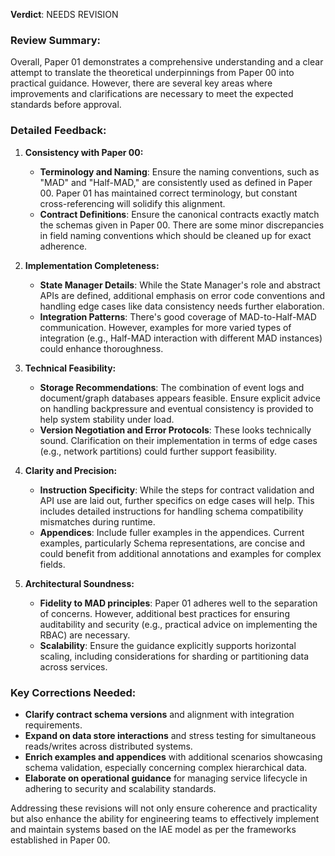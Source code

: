 **Verdict**: NEEDS REVISION

### Review Summary:

Overall, Paper 01 demonstrates a comprehensive understanding and a clear attempt to translate the theoretical underpinnings from Paper 00 into practical guidance. However, there are several key areas where improvements and clarifications are necessary to meet the expected standards before approval.

### Detailed Feedback:

1. **Consistency with Paper 00:**
   - **Terminology and Naming**: Ensure the naming conventions, such as "MAD" and "Half-MAD," are consistently used as defined in Paper 00. Paper 01 has maintained correct terminology, but constant cross-referencing will solidify this alignment.
   - **Contract Definitions**: Ensure the canonical contracts exactly match the schemas given in Paper 00. There are some minor discrepancies in field naming conventions which should be cleaned up for exact adherence.

2. **Implementation Completeness:**
   - **State Manager Details**: While the State Manager's role and abstract APIs are defined, additional emphasis on error code conventions and handling edge cases like data consistency needs further elaboration.
   - **Integration Patterns**: There's good coverage of MAD-to-Half-MAD communication. However, examples for more varied types of integration (e.g., Half-MAD interaction with different MAD instances) could enhance thoroughness.

3. **Technical Feasibility:**
   - **Storage Recommendations**: The combination of event logs and document/graph databases appears feasible. Ensure explicit advice on handling backpressure and eventual consistency is provided to help system stability under load.
   - **Version Negotiation and Error Protocols**: These looks technically sound. Clarification on their implementation in terms of edge cases (e.g., network partitions) could further support feasibility.

4. **Clarity and Precision:**
   - **Instruction Specificity**: While the steps for contract validation and API use are laid out, further specifics on edge cases will help. This includes detailed instructions for handling schema compatibility mismatches during runtime.
   - **Appendices**: Include fuller examples in the appendices. Current examples, particularly Schema representations, are concise and could benefit from additional annotations and examples for complex fields.

5. **Architectural Soundness:**
   - **Fidelity to MAD principles**: Paper 01 adheres well to the separation of concerns. However, additional best practices for ensuring auditability and security (e.g., practical advice on implementing the RBAC) are necessary.
   - **Scalability**: Ensure the guidance explicitly supports horizontal scaling, including considerations for sharding or partitioning data across services.

### Key Corrections Needed:

- **Clarify contract schema versions** and alignment with integration requirements.
- **Expand on data store interactions** and stress testing for simultaneous reads/writes across distributed systems.
- **Enrich examples and appendices** with additional scenarios showcasing schema validation, especially concerning complex hierarchical data.
- **Elaborate on operational guidance** for managing service lifecycle in adhering to security and scalability standards.

Addressing these revisions will not only ensure coherence and practicality but also enhance the ability for engineering teams to effectively implement and maintain systems based on the IAE model as per the frameworks established in Paper 00.